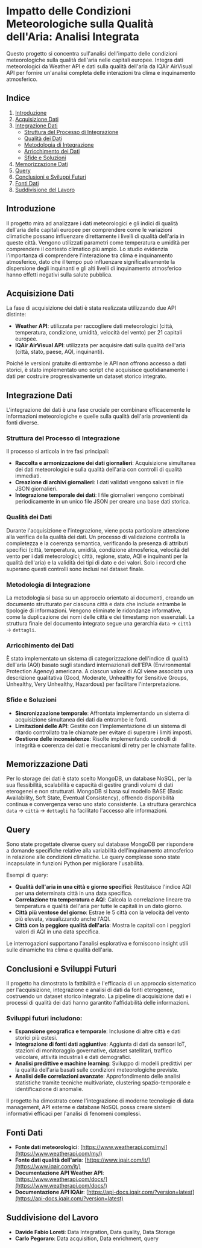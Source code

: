 # Impatto delle Condizioni Meteorologiche sulla Qualità dell'Aria: Analisi Integrata

Questo progetto si concentra sull'analisi dell'impatto delle condizioni meteorologiche sulla qualità dell'aria nelle capitali europee. Integra dati meteorologici da Weather API e dati sulla qualità dell'aria da IQAir AirVisual API per fornire un'analisi completa delle interazioni tra clima e inquinamento atmosferico.

## Indice

1.  [Introduzione](#introduzione)
2.  [Acquisizione Dati](#acquisizione-dati)
3.  [Integrazione Dati](#integrazione-dati)
    * [Struttura del Processo di Integrazione](#struttura-del-processo-di-integrazione)
    * [Qualità dei Dati](#qualità-dei-dati)
    * [Metodologia di Integrazione](#metodologia-di-integrazione)
    * [Arricchimento dei Dati](#arricchimento-dei-dati)
    * [Sfide e Soluzioni](#sfide-e-soluzioni)
4.  [Memorizzazione Dati](#memorizzazione-dati)
5.  [Query](#query)
6.  [Conclusioni e Sviluppi Futuri](#conclusioni-e-sviluppi-futuri)
7.  [Fonti Dati](#fonti-dati)
8.  [Suddivisione del Lavoro](#suddivisione-del-lavoro)

## Introduzione

Il progetto mira ad analizzare i dati meteorologici e gli indici di qualità dell'aria delle capitali europee per comprendere come le variazioni climatiche possano influenzare direttamente i livelli di qualità dell'aria in queste città. Vengono utilizzati parametri come temperatura e umidità  per comprendere il contesto climatico più ampio. Lo studio evidenzia l'importanza di comprendere l'interazione tra clima e inquinamento atmosferico, dato che il tempo può influenzare significativamente la dispersione degli inquinanti e gli alti livelli di inquinamento atmosferico hanno effetti negativi sulla salute pubblica.

## Acquisizione Dati

La fase di acquisizione dei dati è stata realizzata utilizzando due API distinte:

* **Weather API**: utilizzata per raccogliere dati meteorologici (città, temperatura, condizione, umidità, velocità del vento) per 21 capitali europee.
* **IQAir AirVisual API**: utilizzata per acquisire dati sulla qualità dell'aria (città, stato, paese, AQI, inquinanti).

Poiché le versioni gratuite di entrambe le API non offrono accesso a dati storici, è stato implementato uno script che acquisisce quotidianamente i dati per costruire progressivamente un dataset storico integrato.

## Integrazione Dati

L'integrazione dei dati è una fase cruciale per combinare efficacemente le informazioni meteorologiche e quelle sulla qualità dell'aria provenienti da fonti diverse.

### Struttura del Processo di Integrazione

Il processo si articola in tre fasi principali:

* **Raccolta e armonizzazione dei dati giornalieri**: Acquisizione simultanea dei dati meteorologici e sulla qualità dell'aria con controlli di qualità immediati.
* **Creazione di archivi giornalieri**: I dati validati vengono salvati in file JSON giornalieri.
* **Integrazione temporale dei dati**: I file giornalieri vengono combinati periodicamente in un unico file JSON per creare una base dati storica.

### Qualità dei Dati

Durante l'acquisizione e l'integrazione, viene posta particolare attenzione alla verifica della qualità dei dati. Un processo di validazione controlla la completezza e la coerenza semantica, verificando la presenza di attributi specifici (città, temperatura, umidità, condizione atmosferica, velocità del vento per i dati meteorologici; città, regione, stato, AQI e inquinanti per la qualità dell'aria) e la validità dei tipi di dato e dei valori. Solo i record che superano questi controlli sono inclusi nel dataset finale.

### Metodologia di Integrazione

La metodologia si basa su un approccio orientato ai documenti, creando un documento strutturato per ciascuna città e data che include entrambe le tipologie di informazioni. Vengono eliminate le ridondanze informative, come la duplicazione dei nomi delle città e dei timestamp non essenziali. La struttura finale del documento integrato segue una gerarchia `data` → `città` → `dettagli`.

### Arricchimento dei Dati

È stato implementato un sistema di categorizzazione dell'indice di qualità dell'aria (AQI) basato sugli standard internazionali dell'EPA (Environmental Protection Agency) americana. A ciascun valore di AQI viene associata una descrizione qualitativa (Good, Moderate, Unhealthy for Sensitive Groups, Unhealthy, Very Unhealthy, Hazardous) per facilitare l'interpretazione.

### Sfide e Soluzioni

* **Sincronizzazione temporale**: Affrontata implementando un sistema di acquisizione simultanea dei dati da entrambe le fonti.
* **Limitazioni delle API**: Gestite con l'implementazione di un sistema di ritardo controllato tra le chiamate per evitare di superare i limiti imposti.
* **Gestione delle inconsistenze**: Risolte implementando controlli di integrità e coerenza dei dati e meccanismi di retry per le chiamate fallite.

## Memorizzazione Dati

Per lo storage dei dati è stato scelto MongoDB, un database NoSQL, per la sua flessibilità, scalabilità e capacità di gestire grandi volumi di dati eterogenei e non strutturati. MongoDB si basa sul modello BASE (Basic Availability, Soft State, Eventual Consistency), offrendo disponibilità continua e convergenza verso uno stato consistente. La struttura gerarchica `data` → `città` → `dettagli` ha facilitato l'accesso alle informazioni.

## Query

Sono state progettate diverse query sul database MongoDB per rispondere a domande specifiche relative alla variabilità dell'inquinamento atmosferico in relazione alle condizioni climatiche. Le query complesse sono state incapsulate in funzioni Python per migliorare l'usabilità.

Esempi di query:

* **Qualità dell'aria in una città e giorno specifici**: Restituisce l'indice AQI per una determinata città in una data specifica.
* **Correlazione tra temperatura e AQI**: Calcola la correlazione lineare tra temperatura e qualità dell'aria per tutte le capitali in un dato giorno.
* **Città più ventose del giorno**: Estrae le 5 città con la velocità del vento più elevata, visualizzando anche l'AQI.
* **Città con la peggiore qualità dell'aria**: Mostra le capitali con i peggiori valori di AQI in una data specifica.

Le interrogazioni supportano l'analisi esplorativa e forniscono insight utili sulle dinamiche tra clima e qualità dell'aria.

## Conclusioni e Sviluppi Futuri

Il progetto ha dimostrato la fattibilità e l'efficacia di un approccio sistematico per l'acquisizione, integrazione e analisi di dati da fonti eterogenee, costruendo un dataset storico integrato. La pipeline di acquisizione dati e i processi di qualità dei dati hanno garantito l'affidabilità delle informazioni.

### Sviluppi futuri includono:

* **Espansione geografica e temporale**: Inclusione di altre città e dati storici più estesi.
* **Integrazione di fonti dati aggiuntive**: Aggiunta di dati da sensori IoT, stazioni di monitoraggio governative, dataset satellitari, traffico veicolare, attività industriali e dati demografici.
* **Analisi predittive e machine learning**: Sviluppo di modelli predittivi per la qualità dell'aria basati sulle condizioni meteorologiche previste.
* **Analisi delle correlazioni avanzate**: Approfondimento delle analisi statistiche tramite tecniche multivariate, clustering spazio-temporale e identificazione di anomalie.

Il progetto ha dimostrato come l'integrazione di moderne tecnologie di data management, API esterne e database NoSQL possa creare sistemi informativi efficaci per l'analisi di fenomeni complessi.

## Fonti Dati

* **Fonte dati meteorologici**: [https://www.weatherapi.com/my/](https://www.weatherapi.com/my/)
* **Fonte dati qualità dell'aria**: [https://www.iqair.com/it/](https://www.iqair.com/it/)
* **Documentazione API Weather API**: [https://www.weatherapi.com/docs/](https://www.weatherapi.com/docs/)
* **Documentazione API IQAir**: [https://api-docs.iqair.com/?version=latest](https://api-docs.iqair.com/?version=latest)

## Suddivisione del Lavoro

* **Davide Fabio Loreti**: Data Integration, Data quality, Data Storage
* **Carlo Pegoraro**: Data acquisition, Data enrichment, query
